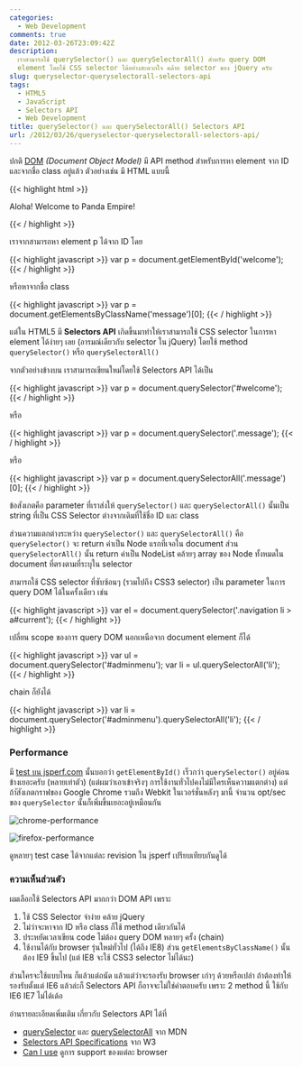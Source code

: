 ```yaml
---
categories:
  - Web Development
comments: true
date: 2012-03-26T23:09:42Z
description:
  เราสามารถใช้ querySelector() และ querySelectorAll() สำหรับ query DOM
  element โดยใช้ CSS selector ได้อย่างสะดวกใจ คล้าย selector ของ jQuery ครับ
slug: queryselector-queryselectorall-selectors-api
tags:
  - HTML5
  - JavaScript
  - Selectors API
  - Web Development
title: querySelector() และ querySelectorAll() Selectors API
url: /2012/03/26/queryselector-queryselectorall-selectors-api/
---
```


ปกติ [DOM](https://www.w3.org/DOM/) _(Document Object Model)_ มี API method สำหรับการหา element จาก ID และจากชื่อ class อยู่แล้ว ตัวอย่างเช่น มี HTML แบบนี้

{{< highlight html >}}

<p id="welcome" class="message">
  Aloha! Welcome to Panda Empire!
</p>
{{< / highlight >}}

เราจากสามารถหา element p ได้จาก ID โดย

{{< highlight javascript >}}
var p = document.getElementById('welcome');
{{< / highlight >}}

หรือหาจากชื่อ class

{{< highlight javascript >}}
var p = document.getElementsByClassName('message')[0];
{{< / highlight >}}

แต่ใน HTML5 มี **Selectors API** เกิดขึ้นมาทำให้เราสามารถใช้ CSS selector ในการหา element ได้ง่ายๆ เลย (อารมณ์เดียวกับ selector ใน jQuery) โดยใช้ method `querySelector()` หรือ `querySelectorAll()`

จากตัวอย่างข้างบน เราสามารถเขียนใหม่โดยใช้ Selectors API ได้เป็น

{{< highlight javascript >}}
var p = document.querySelector('#welcome');
{{< / highlight >}}

หรือ

{{< highlight javascript >}}
var p = document.querySelector('.message');
{{< / highlight >}}

หรือ

{{< highlight javascript >}}
var p = document.querySelectorAll('.message')[0];
{{< / highlight >}}

ข้อสังเกตคือ parameter ที่เราส่งให้ `querySelector()` และ `querySelectorAll()` นั้นเป็น string ที่เป็น CSS Selector ต่างจากเดิมที่ใช้ชื่อ ID และ class

ส่วนความแตกต่างระหว่าง `querySelector()` และ `querySelectorAll()` คือ `querySelector()` จะ return ค่าเป็น Node แรกที่เจอใน document ส่วน `querySelectorAll()` นั้น return ค่าเป็น NodeList คล้ายๆ array ของ Node ทั้งหมดใน document ที่ตรงตามที่ระบุใน selector

สามารถใช้ CSS selector ที่ซับซ้อนๆ (รวมไปถึง CSS3 selector) เป็น parameter ในการ query DOM ได้ในครั้งเดียว เช่น

{{< highlight javascript >}}
var el = document.querySelector('.navigation li > a#current');
{{< / highlight >}}

เปลี่ยน scope ของการ query DOM นอกเหนือจาก document element ก็ได้

{{< highlight javascript >}}
var ul = document.querySelector('#adminmenu');
var li = ul.querySelectorAll('li');
{{< / highlight >}}

chain ก็ยังได้

{{< highlight javascript >}}
var li = document.querySelector('#adminmenu').querySelectorAll('li');
{{< / highlight >}}

### Performance

มี [test บน jsperf.com](https://jsperf.com/getelementbyid-vs-queryselector) นั้นบอกว่า `getElementById()` เร็วกว่า `querySelector()` อยู่ค่อนข้างเยอะครับ (หลายเท่าตัว) (แต่ผมว่าเอาเข้าจริงๆ การใช้งานทั่วไปคงไม่มีใครเห็นความแตกต่าง) แต่ถ้าัสังเกตกราฟของ Google Chrome รวมถึง Webkit ในเวอร์ชั่นหลังๆ มานี้ จำนวน opt/sec ของ `querySelector` นั้นก็เพิ่มขึ้นเยอะอยู่เหมือนกัน

![chrome-performance](images/8536143624_42b62d563a_z.jpg)

![firefox-performance](images/8535036869_57d8d41523_z.jpg)

ดูหลายๆ test case ได้จากแต่ละ revision ใน jsperf เปรียบเทียบกันดูได้

### ความเห็นส่วนตัว

ผมเลือกใช้ Selectors API มากกว่า DOM API เพราะ

1. ใช้ CSS Selector จำง่าย คล้าย jQuery
2. ไม่ว่าจะหาจาก ID หรือ class ก็ใช้ method เดียวกันได้
3. ประหยัดเวลาเขียน code ไม่ต้อง query DOM หลายๆ ครั้ง (chain)
4. ใช้งานได้กับ browser รุ่นใหม่ทั่วไป (ได้ถึง IE8) ส่วน `getElementsByClassName()` นั้นต้อง IE9 ขึ้นไป (แต่ IE8 จะใช้ CSS3 selector ไม่ได้นะ)

ส่วนใครจะใช้แบบไหน ก็แล้วแต่ถนัด แล้วแต่ว่าจะรองรับ browser เก่าๆ ด้วยหรือเปล่า ถ้าต้องทำให้รองรับตั้งแต่ IE6 แล้วล่ะก็ Selectors API ก็อาจจะไม่ใช่คำตอบครับ เพราะ 2 method นี้ ใช้กับ IE6 IE7 ไม่ได้เด้อ

อ่านรายละเอียดเพิ่มเติม เกี่ยวกับ Selectors API ได้ที่

- [querySelector](https://developer.mozilla.org/En/DOM/Document.querySelector) และ [querySelectorAll](https://developer.mozilla.org/en/DOM/document.querySelectorAll) จาก MDN
- [Selectors API Specifications](https://www.w3.org/TR/selectors-api/) จาก W3
- [Can I use](https://caniuse.com/#search=querySelector) ดูการ support ของแต่ละ browser
